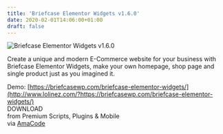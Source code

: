 ```yaml
---
title: 'Briefcase Elementor Widgets v1.6.0'
date: 2020-02-01T14:06:00+01:00
draft: false
---
```


![Briefcase Elementor Widgets v1.6.0](http://www.codelist.cc/uploads/posts/2019-02/1549089386_briefcase-elementor-widgets-v1.4.1.jpg "Briefcase Elementor Widgets v1.6.0")  
  
Create a unique and modern E-Commerce website for your business with Briefcase Elementor Widgets, make your own homepage, shop page and single product just as you imagined it.  
  
Demo: [https://briefcasewp.com/briefcase-elementor-widgets/](http://www.lolinez.com/?https://briefcasewp.com/briefcase-elementor-widgets/)  
DOWNLOAD  
from Premium Scripts, Plugins & Mobile  
via [AmaCode](https://amazcode.ooo)
